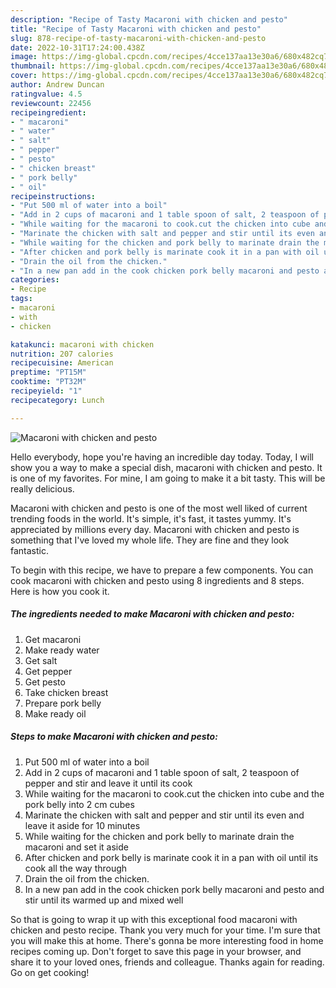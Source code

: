 ```yaml
---
description: "Recipe of Tasty Macaroni with chicken and pesto"
title: "Recipe of Tasty Macaroni with chicken and pesto"
slug: 878-recipe-of-tasty-macaroni-with-chicken-and-pesto
date: 2022-10-31T17:24:00.438Z
image: https://img-global.cpcdn.com/recipes/4cce137aa13e30a6/680x482cq70/macaroni-with-chicken-and-pesto-recipe-main-photo.jpg
thumbnail: https://img-global.cpcdn.com/recipes/4cce137aa13e30a6/680x482cq70/macaroni-with-chicken-and-pesto-recipe-main-photo.jpg
cover: https://img-global.cpcdn.com/recipes/4cce137aa13e30a6/680x482cq70/macaroni-with-chicken-and-pesto-recipe-main-photo.jpg
author: Andrew Duncan
ratingvalue: 4.5
reviewcount: 22456
recipeingredient:
- " macaroni"
- " water"
- " salt"
- " pepper"
- " pesto"
- " chicken breast"
- " pork belly"
- " oil"
recipeinstructions:
- "Put 500 ml of water into a boil"
- "Add in 2 cups of macaroni and 1 table spoon of salt, 2 teaspoon of pepper and stir and leave it until its cook"
- "While waiting for the macaroni to cook.cut the chicken into cube and the pork belly into 2 cm cubes"
- "Marinate the chicken with salt and pepper and stir until its even and leave it aside for 10 minutes"
- "While waiting for the chicken and pork belly to marinate drain the macaroni and set it aside"
- "After chicken and pork belly is marinate cook it in a pan with oil until its cook all the way through"
- "Drain the oil from the chicken."
- "In a new pan add in the cook chicken pork belly macaroni and pesto and stir until its warmed up and mixed well"
categories:
- Recipe
tags:
- macaroni
- with
- chicken

katakunci: macaroni with chicken 
nutrition: 207 calories
recipecuisine: American
preptime: "PT15M"
cooktime: "PT32M"
recipeyield: "1"
recipecategory: Lunch

---
```



![Macaroni with chicken and pesto](https://img-global.cpcdn.com/recipes/4cce137aa13e30a6/680x482cq70/macaroni-with-chicken-and-pesto-recipe-main-photo.jpg)

Hello everybody, hope you're having an incredible day today. Today, I will show you a way to make a special dish, macaroni with chicken and pesto. It is one of my favorites. For mine, I am going to make it a bit tasty. This will be really delicious.



Macaroni with chicken and pesto is one of the most well liked of current trending foods in the world. It's simple, it's fast, it tastes yummy. It's appreciated by millions every day. Macaroni with chicken and pesto is something that I've loved my whole life. They are fine and they look fantastic.


To begin with this recipe, we have to prepare a few components. You can cook macaroni with chicken and pesto using 8 ingredients and 8 steps. Here is how you cook it.

<!--inarticleads1-->

##### The ingredients needed to make Macaroni with chicken and pesto:

1. Get  macaroni
1. Make ready  water
1. Get  salt
1. Get  pepper
1. Get  pesto
1. Take  chicken breast
1. Prepare  pork belly
1. Make ready  oil




<!--inarticleads2-->

##### Steps to make Macaroni with chicken and pesto:

1. Put 500 ml of water into a boil
1. Add in 2 cups of macaroni and 1 table spoon of salt, 2 teaspoon of pepper and stir and leave it until its cook
1. While waiting for the macaroni to cook.cut the chicken into cube and the pork belly into 2 cm cubes
1. Marinate the chicken with salt and pepper and stir until its even and leave it aside for 10 minutes
1. While waiting for the chicken and pork belly to marinate drain the macaroni and set it aside
1. After chicken and pork belly is marinate cook it in a pan with oil until its cook all the way through
1. Drain the oil from the chicken.
1. In a new pan add in the cook chicken pork belly macaroni and pesto and stir until its warmed up and mixed well




So that is going to wrap it up with this exceptional food macaroni with chicken and pesto recipe. Thank you very much for your time. I'm sure that you will make this at home. There's gonna be more interesting food in home recipes coming up. Don't forget to save this page in your browser, and share it to your loved ones, friends and colleague. Thanks again for reading. Go on get cooking!
